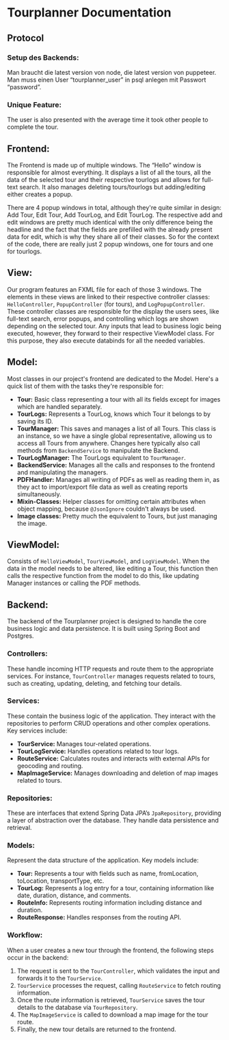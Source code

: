 # Tourplanner Documentation

## Protocol

### Setup des Backends:
Man braucht die latest version von node, die latest version von puppeteer. Man muss einen User “tourplanner_user” in psql anlegen mit Passwort “password”.

### Unique Feature:
The user is also presented with the average time it took other people to complete the tour.

## Frontend:
The Frontend is made up of multiple windows. The “Hello” window is responsible for almost everything. It displays a list of all the tours, all the data of the selected tour and their respective tourlogs and allows for full-text search. It also manages deleting tours/tourlogs but adding/editing either creates a popup.

There are 4 popup windows in total, although they're quite similar in design: Add Tour, Edit Tour, Add TourLog, and Edit TourLog. The respective add and edit windows are pretty much identical with the only difference being the headline and the fact that the fields are prefilled with the already present data for edit, which is why they share all of their classes. So for the context of the code, there are really just 2 popup windows, one for tours and one for tourlogs.

## View:
Our program features an FXML file for each of those 3 windows. The elements in these views are linked to their respective controller classes: `HelloController`, `PopupController` (for tours), and `LogPopupController`. These controller classes are responsible for the display the users sees, like full-text search, error popups, and controlling which logs are shown depending on the selected tour. Any inputs that lead to business logic being executed, however, they forward to their respective ViewModel class. For this purpose, they also execute databinds for all the needed variables.

## Model:
Most classes in our project's frontend are dedicated to the Model. Here's a quick list of them with the tasks they're responsible for:

- **Tour:** Basic class representing a tour with all its fields except for images which are handled separately.
- **TourLogs:** Represents a TourLog, knows which Tour it belongs to by saving its ID.
- **TourManager:** This saves and manages a list of all Tours. This class is an instance, so we have a single global representative, allowing us to access all Tours from anywhere. Changes here typically also call methods from `BackendService` to manipulate the Backend.
- **TourLogManager:** The TourLogs equivalent to `TourManager`.
- **BackendService:** Manages all the calls and responses to the frontend and manipulating the managers.
- **PDFHandler:** Manages all writing of PDFs as well as reading them in, as they act to import/export file data as well as creating reports simultaneously.
- **Mixin-Classes:** Helper classes for omitting certain attributes when object mapping, because `@JsonIgnore` couldn't always be used.
- **Image classes:** Pretty much the equivalent to Tours, but just managing the image.

## ViewModel:
Consists of `HelloViewModel`, `TourViewModel`, and `LogViewModel`. When the data in the model needs to be altered, like editing a Tour, this function then calls the respective function from the model to do this, like updating Manager instances or calling the PDF methods.

## Backend:
The backend of the Tourplanner project is designed to handle the core business logic and data persistence. It is built using Spring Boot and Postgres.

### Controllers:
These handle incoming HTTP requests and route them to the appropriate services. For instance, `TourController` manages requests related to tours, such as creating, updating, deleting, and fetching tour details.

### Services:
These contain the business logic of the application. They interact with the repositories to perform CRUD operations and other complex operations. Key services include:
- **TourService:** Manages tour-related operations.
- **TourLogService:** Handles operations related to tour logs.
- **RouteService:** Calculates routes and interacts with external APIs for geocoding and routing.
- **MapImageService:** Manages downloading and deletion of map images related to tours.

### Repositories:
These are interfaces that extend Spring Data JPA’s `JpaRepository`, providing a layer of abstraction over the database. They handle data persistence and retrieval.

### Models:
Represent the data structure of the application. Key models include:
- **Tour:** Represents a tour with fields such as name, fromLocation, toLocation, transportType, etc.
- **TourLog:** Represents a log entry for a tour, containing information like date, duration, distance, and comments.
- **RouteInfo:** Represents routing information including distance and duration.
- **RouteResponse:** Handles responses from the routing API.

### Workflow:
When a user creates a new tour through the frontend, the following steps occur in the backend:
1. The request is sent to the `TourController`, which validates the input and forwards it to the `TourService`.
2. `TourService` processes the request, calling `RouteService` to fetch routing information.
3. Once the route information is retrieved, `TourService` saves the tour details to the database via `TourRepository`.
4. The `MapImageService` is called to download a map image for the tour route.
5. Finally, the new tour details are returned to the frontend.
